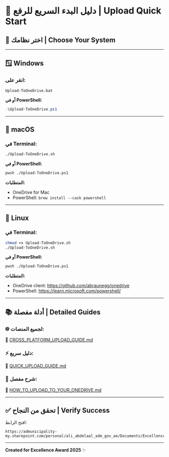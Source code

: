 # 🚀 دليل البدء السريع للرفع | Upload Quick Start

## 📱 اختر نظامك | Choose Your System

---

## 🪟 Windows

### انقر على:
```
Upload-ToOneDrive.bat
```

**أو في PowerShell:**
```powershell
.\Upload-ToOneDrive.ps1
```

---

## 🍎 macOS

### في Terminal:
```bash
./Upload-ToOneDrive.sh
```

**أو في PowerShell:**
```bash
pwsh ./Upload-ToOneDrive.ps1
```

**المتطلبات:**
- OneDrive for Mac
- PowerShell: `brew install --cask powershell`

---

## 🐧 Linux

### في Terminal:
```bash
chmod +x Upload-ToOneDrive.sh
./Upload-ToOneDrive.sh
```

**أو في PowerShell:**
```bash
pwsh ./Upload-ToOneDrive.ps1
```

**المتطلبات:**
- OneDrive client: https://github.com/abraunegg/onedrive
- PowerShell: https://learn.microsoft.com/powershell/

---

## 📚 أدلة مفصلة | Detailed Guides

### 🌐 لجميع المنصات:
📖 [CROSS_PLATFORM_UPLOAD_GUIDE.md](CROSS_PLATFORM_UPLOAD_GUIDE.md)

### ⚡ دليل سريع:
📖 [QUICK_UPLOAD_GUIDE.md](QUICK_UPLOAD_GUIDE.md)

### 📖 شرح مفصل:
📖 [HOW_TO_UPLOAD_TO_YOUR_ONEDRIVE.md](HOW_TO_UPLOAD_TO_YOUR_ONEDRIVE.md)

---

## ✅ تحقق من النجاح | Verify Success

افتح الرابط:
```
https://admunicipality-my.sharepoint.com/personal/ali_abdelaal_adm_gov_ae/Documents/Excellence_Award_2025
```

---

**Created for Excellence Award 2025** ✨
